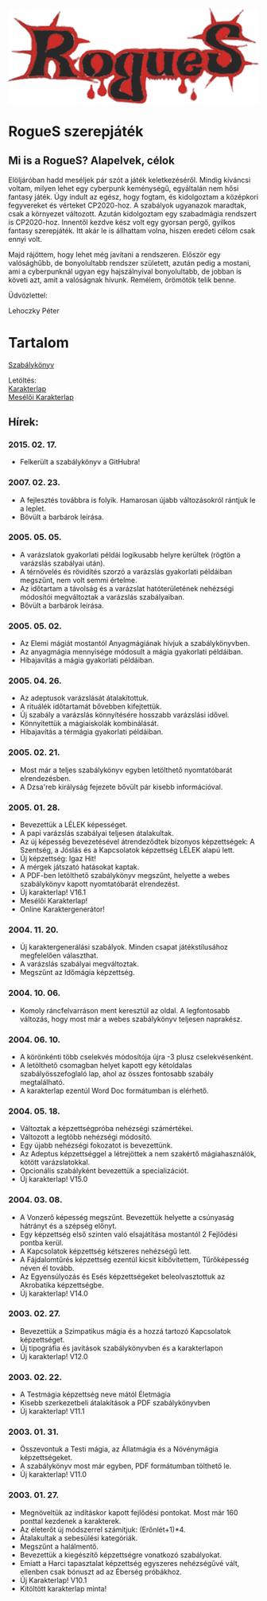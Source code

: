 <img src="/kepek/rs.gif" alt="RogueS"  align="center">

# RogueS szerepjáték

## Mi is a RogueS? Alapelvek, célok

Elöljáróban hadd meséljek pár szót a játék keletkezéséről. Mindig kíváncsi voltam, milyen lehet egy cyberpunk keménységű, egyáltalán nem hősi fantasy játék. Úgy indult az egész, hogy fogtam, és kidolgoztam a középkori fegyvereket és vérteket CP2020-hoz. A szabályok ugyanazok maradtak, csak a környezet változott. Azután kidolgoztam egy szabadmágia rendszert is CP2020-hoz. Innentől kezdve kész volt egy gyorsan pergő, gyilkos fantasy szerepjáték. Itt akár le is állhattam volna, hiszen eredeti célom csak ennyi volt.

Majd rájöttem, hogy lehet még javítani a rendszeren. Először egy valósághűbb, de bonyolultabb rendszer született, azután pedig a mostani, ami a cyberpunknál ugyan egy hajszálnyival bonyolultabb, de jobban is követi azt, amit a valóságnak hívunk. Remélem, örömötök telik benne.

Üdvözlettel:

Lehoczky Péter

# Tartalom
[Szabálykönyv](TOC.md)

Letöltés:  
[Karakterlap](letoltes/karlap.pdf)  
[Mesélői Karakterlap](letoltes/m_karlap.pdf)

## Hírek:

### 2015. 02. 17.
- Felkerült a szabálykönyv a GitHubra!

### 2007. 02. 23. 

- A fejlesztés továbbra is folyik. Hamarosan újabb változásokról rántjuk le a leplet. 
- Bővült a barbárok leírása. 

### 2005. 05. 05. 

- A varázslatok gyakorlati példái logikusabb helyre kerültek (rögtön a varázslás szabályai után). 
- A térnövelés és rövidítés szorzó a varázslás gyakorlati példáiban megszűnt, nem volt semmi értelme. 
- Az időtartam a távolság és a varázslat hatóterületének nehézségi módosítói megváltoztak a varázslás szabályaiban. 
- Bővült a barbárok leírása. 

### 2005. 05. 02. 

- Az Elemi mágiát mostantól Anyagmágiának hívjuk a szabálykönyvben. 
- Az anyagmágia mennyisége módosult a mágia gyakorlati példáiban. 
- Hibajavítás a mágia gyakorlati példáiban. 

### 2005. 04. 26. 

- Az adeptusok varázslását átalakítottuk. 
- A rituálék időtartamát bővebben kifejtettük. 
- Új szabály a varázslás könnyítésére hosszabb varázslási idővel. 
- Könnyítettük a mágiaiskolák kombinálását. 
- Hibajavítás a térmágia gyakorlati példáiban. 

### 2005. 02. 21. 

- Most már a teljes szabálykönyv egyben letölthető nyomtatóbarát elrendezésben. 
- A Dzsa'reb királyság fejezete bővült pár kisebb információval. 

### 2005. 01. 28. 

- Bevezettük a LÉLEK képességet. 
- A papi varázslás szabályai teljesen átalakultak. 
- Az új képesség bevezetésével átrendeződtek bizonyos képzettségek: A Szentség, a Jóslás és a Kapcsolatok képzettség LÉLEK alapú lett. 
- Új képzettség: Igaz Hit! 
- A mérgek játszató hatásokat kaptak. 
- A PDF-ben letölthető szabálykönyv megszűnt, helyette a webes szabálykönyv kapott nyomtatóbarát elrendezést. 
- Új karakterlap! V16.1 
- Mesélői Karakterlap! 
- Online Karaktergenerátor!

### 2004. 11. 20. 

- Új karaktergenerálási szabályok. Minden csapat játékstílusához megfelelően választhat. 
- A varázslás szabályai megváltoztak. 
- Megszűnt az Időmágia képzettség. 

### 2004. 10. 06. 

- Komoly ráncfelvarráson ment keresztül az oldal. A legfontosabb változás, hogy most már a webes szabálykönyv teljesen naprakész. 

### 2004. 06. 10. 

- A körönkénti több cselekvés módosítója újra -3 plusz cselekvésenként. 
- A letölthető csomagban helyet kapott egy kétoldalas szabályösszefoglaló lap, ahol az összes fontosabb szabály megtalálható. 
- A karakterlap ezentúl Word Doc formátumban is elérhető. 

### 2004. 05. 18. 

- Változtak a képzettségpróba nehézségi számértékei. 
- Változott a legtöbb nehézségi módosító. 
- Egy újabb nehézségi fokozatot is bevezettünk. 
- Az Adeptus képzettséggel a létrejöttek a nem szakértő mágiahasználók, kötött varázslatokkal. 
- Opcionális szabályként bevezettük a specializációt. 
- Új karakterlap! V15.0 

### 2004. 03. 08. 

- A Vonzerő képesség megszűnt. Bevezettük helyette a csúnyaság hátrányt és a szépség előnyt. 
- Egy képzettség első szinten való elsajátítása mostantól 2 Fejlődési pontba kerül. 
- A Kapcsolatok képzettség kétszeres nehézségű lett. 
- A Fájdalomtűrés képzettség ezentúl kicsit kibővítettem, Tűrőképesség néven él tovább. 
- Az Egyensúlyozás és Esés képzettségeket beleolvasztottuk az Akrobatika képzettségbe. 
- Új karakterlap! V14.0 

### 2003. 02. 27. 

- Bevezettük a Szimpatikus mágia és a hozzá tartozó Kapcsolatok képzettséget. 
- Új tipográfia és javítások szabálykönyvben és a karakterlapon 
- Új karakterlap! V12.0 

### 2003. 02. 22. 

- A Testmágia képzettség neve mától Életmágia 
- Kisebb szerkezetbeli átalakítások a PDF szabálykönyvben 
- Új karakterlap! V11.1 

### 2003. 01. 31. 

- Összevontuk a Testi mágia, az Állatmágia és a Növénymágia képzettségeket. 
- A szabálykönyv most már egyben, PDF formátumban tölthető le. 
- Új karakterlap! V11.0 

### 2003. 01. 27. 

- Megnöveltük az indításkor kapott fejlődési pontokat. Most már 160 ponttal kezdenek a karakterek. 
- Az életerőt új módszerrel számítjuk: (Erőnlét+1)*4. 
- Átalakultak a sebesülési kategóriák. 
- Megszűnt a halálmentő. 
- Bevezettük a kiegészítő képzettségre vonatkozó szabályokat. 
- Emiatt a Harci tapasztalat képzettség egyszeres nehézségűvé vált, ellenben csak bónuszt ad az Éberség próbákhoz. 
- Új Karakterlap! V10.1 
- Kitöltött karakterlap minta!      
